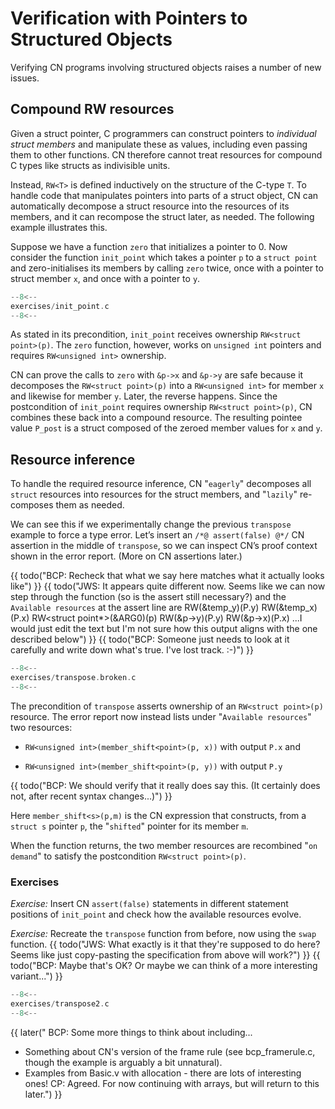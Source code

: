 # Verification with Pointers to Structured Objects

Verifying CN programs involving structured objects raises a number
of new issues.

## Compound RW resources

Given a struct pointer, C programmers can construct pointers to _individual struct members_ and manipulate these as values, including even passing them to other functions. CN therefore cannot treat resources for compound C types like structs as indivisible units.

Instead, `RW<T>` is defined inductively on the structure of the C-type `T`.
To handle code that manipulates pointers into parts of a struct object, CN can automatically decompose a struct resource into the resources of its members, and it can recompose the struct later, as needed. The following example illustrates this.

Suppose we have a function `zero` that initializes a pointer to 0. Now consider the function `init_point` which takes a pointer `p` to a `struct point` and zero-initialises its members by calling `zero` twice, once with a pointer to struct member `x`, and once with a pointer to `y`.

```c title="exercises/init_point.c"
--8<--
exercises/init_point.c
--8<--
```

As stated in its precondition, `init_point` receives ownership `RW<struct point>(p)`. The `zero` function, however, works on `unsigned int` pointers and requires `RW<unsigned int>` ownership.

CN can prove the calls to `zero` with `&p->x` and `&p->y` are safe because it decomposes the `RW<struct point>(p)` into a `RW<unsigned int>` for member `x` and likewise for member `y`. Later, the reverse happens. Since the postcondition of `init_point` requires ownership `RW<struct point>(p)`, CN combines these back into a compound resource. The resulting pointee value `P_post` is a struct composed of the zeroed member values for `x` and `y`.

## Resource inference

To handle the required resource inference, CN "`eagerly`" decomposes all `struct` resources into resources for the struct members, and "`lazily`" re-composes them as needed.

We can see this if we experimentally change the previous `transpose` example to force a type error. Let’s insert an `/*@ assert(false) @*/` CN assertion in the middle of `transpose`, so we can inspect CN’s proof context shown in the error report. (More on CN assertions later.)

{{ todo("BCP: Recheck that what we say here matches what it actually looks like") }}
{{ todo("JWS: It appears quite different now. Seems like we can now step through the function (so is the assert still necessary?)
and the `Available resources` at the assert line are
RW<unsigned int>(&temp_y)(P.y)
RW<unsigned int>(&temp_x)(P.x)
RW<struct point*>(&ARG0)(p)
RW<unsigned int>(&p->y)(P.y)
RW<unsigned int>(&p->x)(P.x)
...I would just edit the text but I'm not sure how this output aligns with the one described below") }}
{{ todo("BCP: Someone just needs to look at it carefully and write down what's
true. I've lost track. :-)") }}

```c title="exercises/transpose.broken.c"
--8<--
exercises/transpose.broken.c
--8<--
```

The precondition of `transpose` asserts ownership of an `RW<struct point>(p)` resource. The error report now instead lists under "`Available resources`" two resources:

- `RW<unsigned int>(member_shift<point>(p, x))` with output `P.x` and

- `RW<unsigned int>(member_shift<point>(p, y))` with output `P.y`

{{ todo("BCP: We should verify that it really does say this.   (It certainly
does not, after recent syntax changes...)") }}

Here `member_shift<s>(p,m)` is the CN expression that constructs, from a `struct s` pointer `p`, the "`shifted`" pointer for its member `m`.

When the function returns, the two member resources are recombined "`on demand`" to satisfy the postcondition `RW<struct point>(p)`.

### Exercises

_Exercise:_ Insert CN `assert(false)` statements in different statement positions of `init_point` and check how the available resources evolve.

_Exercise:_  Recreate the `transpose` function from before, now
using the `swap` function.
{{ todo("JWS: What exactly is it that they're supposed to do here? Seems like just copy-pasting the specification from above will work?") }}
{{ todo("BCP: Maybe that's OK?  Or maybe we can think of a more interesting variant...") }}


```c title="exercises/transpose2.c"
--8<--
exercises/transpose2.c
--8<--
```

{{ later(" BCP: Some more things to think about including...
- Something about CN's version of the frame rule (see
bcp_framerule.c, though the example is arguably a bit unnatural).
- Examples from Basic.v with allocation - there are lots of
interesting ones!
    CP: Agreed. For now continuing with arrays, but will return to this later.") }}


